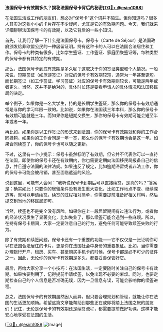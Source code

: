 **法国保号卡有效期多久？揭秘法国保号卡背后的秘密[[TG💪+ @esim1088](https://t.me/s/esim1088)]**

在法国生活或工作的朋友们，想必对“保号卡”这个词并不陌生。但你知道吗？很多人其实对这张小小的卡片存在不少疑问，尤其是它的有效期问题。今天，我们就来详细聊聊法国保号卡的有效期，以及它背后的一些小知识。

首先，让我们了解一下什么是法国保号卡。保号卡（Carte de Séjour）是法国政府颁发给非欧盟公民的一种居留证明。持有这种卡的人可以在法国合法居住和工作。保号卡的种类有很多，比如学生签证、工作签证、家庭团聚签证等，每种类型的保号卡都有其特定的有效期。

那么，法国保号卡到底有效期是多久呢？这取决于你的签证类型和个人情况。一般来说，短期签证（如旅游签证）对应的保号卡有效期较短，通常为一年甚至更短。而长期签证（如工作签证、学习签证）对应的保号卡有效期则较长，可能是两年或者更久。当然，这并不是绝对的，具体时长还是要看申请人的具体情况和法国移民局的决定。

举个例子，如果你是一名大学生，持的是长期学生签证，那么你的保号卡有效期通常是与你的学习年限一致的。比如说，如果你在法国读三年本科，那么你的保号卡有效期可能就是三年。而如果你是短期交换生，那你的保号卡有效期可能会短至半年或者一年。

再比如，如果你是以工作签证的形式来到法国，你的保号卡有效期就和你的工作合同挂钩。如果你的工作合同是一年一签，那么你的保号卡有效期也会是这一年。如果合同续签了，你的保号卡也可以随之更新。

不过，这里有一个小提示：保号卡虽然标明了有效期，但它并不代表你可以一直待在法国。即使你的保号卡还在有效期内，你也需要定期向法国移民局报备自己的信息，并且遵守法国的法律法规。如果违反了规定，比如逾期滞留或者非法工作，你的保号卡可能会被吊销，甚至面临遣返的风险。

说到这里，可能有人会问：“我听说保号卡到期后可以直接续签，是真的吗？”答案是：确实如此！只要你的居留条件没有发生重大变化，比如工作地点不变、继续深造等，就可以申请续签。续签的过程相对简单，你需要提前准备好相关材料，然后提交到当地的移民局即可。

当然，续签也不是完全没有风险。如果你在上一段居留期间有过违法行为，或者你的经济状况发生了显著变化，比如失业了，那么续签可能会遇到一些麻烦。所以，在持有保号卡期间，大家一定要注意自己的行为，避免任何可能导致续签失败的行为。

除了有效期和续签问题，保号卡还有一个重要的功能——它不仅仅是一张证明你可以在法国合法居住的卡片，更是你在法国社会中身份的重要象征。比如，当你需要办理银行开户、租房、买车、甚至购买手机卡的时候，保号卡都是必不可少的证件之一。因此，无论你的保号卡有效期是多久，都要妥善保管好它。

最后，再给大家分享一个小技巧：在法国生活，一定要随时关注自己的保号卡有效期。如果快要到期了，记得提前申请续签，以免出现不必要的麻烦。同时，也要定期检查自己的个人信息是否准确无误，因为一旦信息有误，可能会影响你的续签进程。

总之，法国保号卡的有效期虽然因人而异，但只要合理规划和管理，就能让你在法国的生活更加顺畅。希望这篇文章能帮助到那些正在或即将踏上法国之旅的朋友们！记住，无论是保号卡的有效期还是续签流程，都需要提前做好功课，这样才能安心地享受在法国的生活。

[[TG💪+ @esim1088](https://t.me/s/esim1088) ![Image](https://i.postimg.cc/4NQfJmqS/Snipaste-2025-05-13-00-14-12.png)]